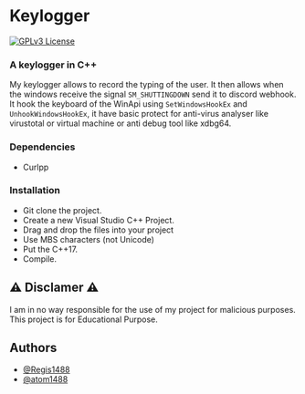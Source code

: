 # Keylogger

[![GPLv3 License](https://img.shields.io/badge/License-GPL%20v3-yellow.svg)](https://opensource.org/licenses/)

### A keylogger in C++

My keylogger allows to record the typing of the user. It then allows when the windows receive the signal `SM_SHUTTINGDOWN` send it to discord webhook. It hook the keyboard of the WinApi using `SetWindowsHookEx` and `UnhookWindowsHookEx`, it have basic protect for anti-virus analyser like virustotal or virtual machine or anti debug tool like xdbg64.

### Dependencies
* Curlpp
### Installation

* Git clone the project.
* Create a new Visual Studio C++ Project.
* Drag and drop the files into your project
* Use MBS characters (not Unicode)
* Put the C++17.
* Compile.

## ⚠️ Disclamer ⚠️

I am in no way responsible for the use of my project for malicious purposes. This project is for Educational Purpose.

## Authors

- [@Regis1488](https://www.github.com/Regis1488)
- [@atom1488](https://www.github.com/atom1488)
